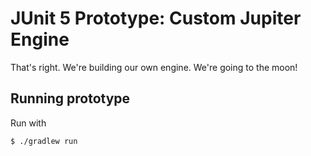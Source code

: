 # JUnit 5 Prototype: Custom Jupiter Engine

That's right.  We're building our own engine.  We're going to the moon!

## Running prototype

Run with

```shell
$ ./gradlew run
```
